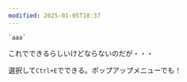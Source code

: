 ```yaml
---
modified: 2025-01-05T18:37
---
```

  

`` `aaa` ``

これでできるらしいけどならないのだが・・・

選択して`Ctrl+E`でできる。ポップアップメニューでも！